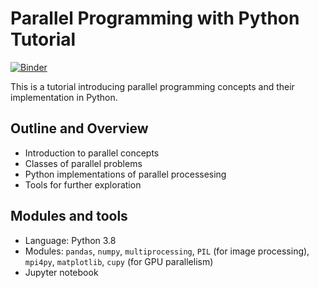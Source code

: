 # Parallel Programming with Python Tutorial

[![Binder](https://mybinder.org/badge.svg)](https://mybinder.org/v2/gh/ycrc/parallel_python/master)

This is a tutorial introducing parallel programming concepts and their implementation in Python. 

## Outline and Overview

- Introduction to parallel concepts
- Classes of parallel problems
- Python implementations of parallel processesing
- Tools for further exploration

## Modules and tools

- Language: Python 3.8
- Modules: `pandas`, `numpy`, `multiprocessing`, `PIL` (for image processing), `mpi4py`, `matplotlib`, `cupy` (for GPU parallelism)
- Jupyter notebook


